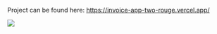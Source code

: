 Project can be found here: https://invoice-app-two-rouge.vercel.app/

<img src="https://bit.ly/3M2DOAX"/>
